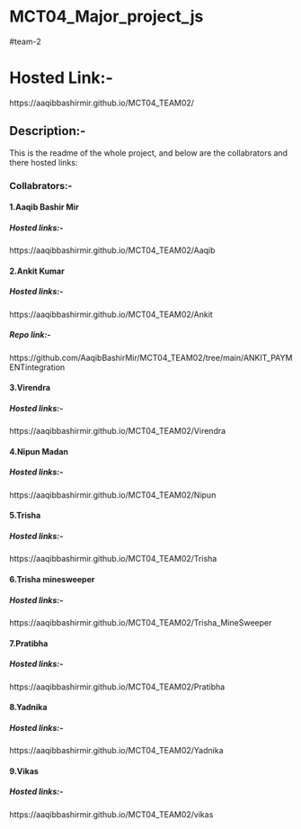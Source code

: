 # MCT04_Major_project_js
#team-2
<h1>Hosted Link:-</h1>
https://aaqibbashirmir.github.io/MCT04_TEAM02/
<h2>Description:-</h2>
This is the readme of the whole project, and below are the collabrators and there hosted links:
<h3>Collabrators:-</h3>
<h4>1.Aaqib Bashir Mir</h4>
<h5>Hosted links:-</h5>
https://aaqibbashirmir.github.io/MCT04_TEAM02/Aaqib

<h4>2.Ankit Kumar</h4>
<h5>Hosted links:-</h5>
https://aaqibbashirmir.github.io/MCT04_TEAM02/Ankit
<h5>Repo link:-</h5>
https://github.com/AaqibBashirMir/MCT04_TEAM02/tree/main/ANKIT_PAYMENTintegration

<h4>3.Virendra</h4>
<h5>Hosted links:-</h5>
https://aaqibbashirmir.github.io/MCT04_TEAM02/Virendra

<h4>4.Nipun Madan</h4>
<h5>Hosted links:-</h5>
https://aaqibbashirmir.github.io/MCT04_TEAM02/Nipun

<h4>5.Trisha</h4>
<h5>Hosted links:-</h5>
https://aaqibbashirmir.github.io/MCT04_TEAM02/Trisha

<h4>6.Trisha minesweeper</h4>
<h5>Hosted links:-</h5>
https://aaqibbashirmir.github.io/MCT04_TEAM02/Trisha_MineSweeper

<h4>7.Pratibha</h4>
<h5>Hosted links:-</h5>
https://aaqibbashirmir.github.io/MCT04_TEAM02/Pratibha

<h4>8.Yadnika</h4>
<h5>Hosted links:-</h5>
https://aaqibbashirmir.github.io/MCT04_TEAM02/Yadnika


<h4>9.Vikas</h4>
<h5>Hosted links:-</h5>
https://aaqibbashirmir.github.io/MCT04_TEAM02/vikas


